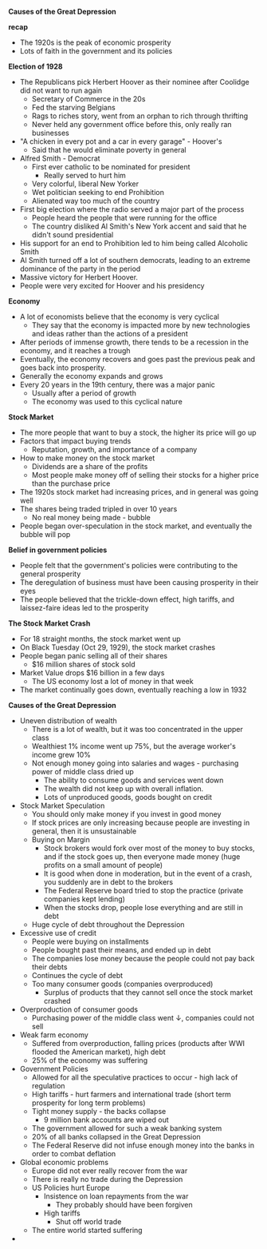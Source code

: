**Causes of the Great Depression**

**recap**
- The 1920s is the peak of economic prosperity
- Lots of faith in the government and its policies

**Election of 1928**
- The Republicans pick Herbert Hoover as their nominee after Coolidge did not want to run again
	- Secretary of Commerce in the 20s
	- Fed the starving Belgians
	- Rags to riches story, went from an orphan to rich through thrifting
	- Never held any government office before this, only really ran businesses
- "A chicken in every pot and a car in every garage" - Hoover's 
	- Said that he would eliminate poverty in general
- Alfred Smith - Democrat
	- First ever catholic to be nominated for president
		- Really served to hurt him
	- Very colorful, liberal New Yorker
	- Wet politician seeking to end Prohibition
	- Alienated way too much of the country
- First big election where the radio served a major part of the process
	- People heard the people that were running for the office
	- The country disliked Al Smith's New York accent and said that he didn't sound presidential
- His support for an end to Prohibition led to him being called Alcoholic Smith
- Al Smith turned off a lot of southern democrats, leading to an extreme dominance of the party in the period
- Massive victory for Herbert Hoover. 
- People were very excited for Hoover and his presidency

**Economy**
- A lot of economists believe that the economy is very cyclical 
	- They say that the economy is impacted more by new technologies and ideas rather than the actions of a president
- After periods of immense growth, there tends to be a recession in the economy, and it reaches a trough
- Eventually, the economy recovers and goes past the previous peak and goes back into prosperity. 
- Generally the economy expands and grows
- Every 20 years in the 19th century, there was a major panic
	- Usually after a period of growth
	- The economy was used to this cyclical nature

**Stock Market**
- The more people that want to buy a stock, the higher its price will go up
- Factors that impact buying trends
	- Reputation, growth, and importance of a company
- How to make money on the stock market
	- Dividends are a share of the profits
	- Most people make money off of selling their stocks for a higher price than the purchase price
- The 1920s stock market had increasing prices, and in general was going well
- The shares being traded tripled in over 10 years
	- No real money being made - bubble 
- People began over-speculation in the stock market, and eventually the bubble will pop

**Belief in government policies**
- People felt that the government's policies were contributing to the general prosperity
- The deregulation of business must have been causing prosperity in their eyes
- The people believed that the trickle-down effect, high tariffs, and laissez-faire ideas led to the prosperity

**The Stock Market Crash**
- For 18 straight months, the stock market went up
- On Black Tuesday (Oct 29, 1929), the stock market crashes
- People began panic selling all of their shares
	- $16 million shares of stock sold
- Market Value drops $16 billion in a few days
	- The US economy lost a lot of money in that week
- The market continually goes down, eventually reaching a low in 1932

**Causes of the Great Depression**
- Uneven distribution of wealth
	- There is a lot of wealth, but it was too concentrated in the upper class
	- Wealthiest 1% income went up 75%, but the average worker's income grew 10%
	- Not enough money going into salaries and wages - purchasing power of middle class dried up
		- The ability to consume goods and services went down
		- The wealth did not keep up with overall inflation. 
		- Lots of unproduced goods, goods bought on credit
- Stock Market Speculation
	- You should only make money if you invest in good money
	- If stock prices are only increasing because people are investing in general, then it is unsustainable
	- Buying on Margin
		- Stock brokers would fork over most of the money to buy stocks, and if the stock goes up, then everyone made money (huge profits on a small amount of people)
		- It is good when done in moderation, but in the event of a crash, you suddenly are in debt to the brokers
		- The Federal Reserve board tried to stop the practice (private companies kept lending)
		- When the stocks drop, people lose everything and are still in debt
	- Huge cycle of debt throughout the Depression
- Excessive use of credit
	- People were buying on installments
	- People bought past their means, and ended up in debt
	- The companies lose money because the people could not pay back their debts
	- Continues the cycle of debt
	- Too many consumer goods (companies overproduced)
		- Surplus of products that they cannot sell once the stock market crashed
- Overproduction of consumer goods
	- Purchasing power of the middle class went $\downarrow$, companies could not sell
- Weak farm economy
	- Suffered from overproduction, falling prices (products after WWI flooded the American market), high debt
	- 25% of the economy was suffering
- Government Policies
	- Allowed for all the speculative practices to occur - high lack of regulation
	- High tariffs - hurt farmers and international trade (short term prosperity for long term problems)
	- Tight money supply - the backs collapse
		- 9 million bank accounts are wiped out
	- The government allowed for such a weak banking system
	- 20% of all banks collapsed in the Great Depression
	- The Federal Reserve did not infuse enough money into the banks in order to combat deflation
- Global economic problems
	- Europe did not ever really recover from the war
	- There is really no trade during the Depression
	- US Policies hurt Europe
		- Insistence on loan repayments from the war
			- They probably should have been forgiven
		- High tariffs
			- Shut off world trade
	- The entire world started suffering
- 